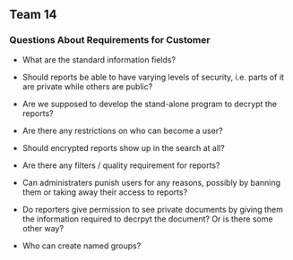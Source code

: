 ## Team 14
### Questions About Requirements for Customer
* What are the standard information fields?
* Should reports be able to have varying levels of security, i.e. parts of it are private while others are public?
* Are we supposed to develop the stand-alone program to decrypt the reports?
* Are there any restrictions on who can become a user?
* Should encrypted reports show up in the search at all?
* Are there any filters / quality requirement for reports?
* Can administraters punish users for any reasons, possibly by banning them or taking away their access to reports?
* Do reporters give permission to see private documents by giving them the information required to decrpyt the document? Or is there some other way?

* Who can create named groups?
